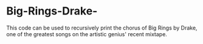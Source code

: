 # Big-Rings-Drake-
This code can be used to recursively print the chorus of Big Rings by Drake, one of the greatest songs on the artistic genius' recent mixtape.
